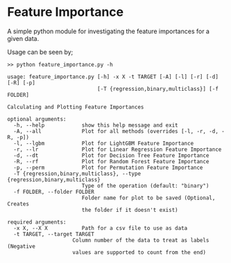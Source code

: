 # Feature Importance

A simple python module for investigating the feature importances for a given data.

Usage can be seen by;

    >> python feature_importance.py -h
   
    usage: feature_importance.py [-h] -x X -t TARGET [-A] [-l] [-r] [-d] [-R] [-p]
                                 [-T {regression,binary,multiclass}] [-f FOLDER]

    Calculating and Plotting Feature Importances

    optional arguments:
      -h, --help            show this help message and exit
      -A, --all             Plot for all methods (overrides [-l, -r, -d, -R, -p])
      -l, --lgbm            Plot for LightGBM Feature Importance
      -r, --lr              Plot for Linear Regression Feature Importance
      -d, --dt              Plot for Decision Tree Feature Importance
      -R, --rf              Plot for Random Forest Feature Importance
      -p, --perm            Plot for Permutation Feature Importance
      -T {regression,binary,multiclass}, --type {regression,binary,multiclass}
                            Type of the operation (default: "binary")
      -f FOLDER, --folder FOLDER
                            Folder name for plot to be saved (Optional, Creates
                            the folder if it doesn't exist)

    required arguments:
      -x X, --X X           Path for a csv file to use as data
      -t TARGET, --target TARGET
                         Column number of the data to treat as labels (Negative
                         values are supported to count from the end)
